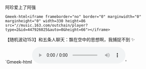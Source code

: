 阿珍爱上了阿强

`Gmeek-html<iframe frameborder="no" border="0" marginwidth="0" marginheight="0" width=330 height=86 src="//music.163.com/outchain/player?type=2&id=447926025&auto=0&height=66"></iframe>`


【随机波动153】和五条人聊天：飘在空中的思想啊，我捕捉不到 ✨

`Gmeek-html<html><audio controls><source src="https://media24.fireside.fm/file/fireside-audio-2024/podcasts/audio/a/a05075d5-4f3a-45ac-afff-580f795c5d77/episodes/b/b6873aa8-ab20-411d-890f-ea7e54e049b0/b6873aa8-ab20-411d-890f-ea7e54e049b0.mp3" type="audio/mp3"></audio></html>'



